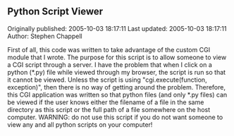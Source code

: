 ## Python Script Viewer 
Originally published: 2005-10-03 18:17:11 
Last updated: 2005-10-03 18:17:11 
Author: Stephen Chappell 
 
First of all, this code was written to take advantage of the custom CGI module that I wrote. The purpose for this script is to allow someone to view a CGI script through a server. I have the problem that when I click on a python (*.py) file while viewed through my browser, the script is run so that it cannot be viewed. Unless the script is using "cgi.execute(function, exception)", then there is no way of getting around the problem. Therefore, this CGI application was written so that python files (and only *.py files) can be viewed if the user knows either the filename of a file in the same directory as this script or the full path of a file somewhere on the host computer. WARNING: do not use this script if you do not want someone to view any and all python scripts on your computer!